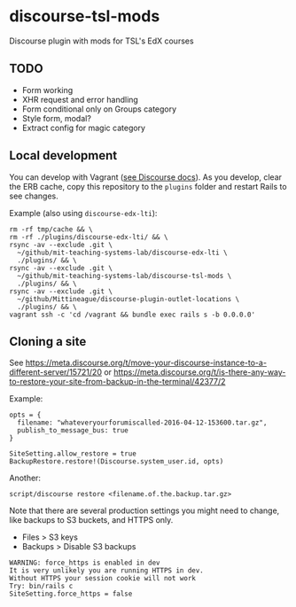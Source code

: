 # discourse-tsl-mods
Discourse plugin with mods for TSL's EdX courses

## TODO
- Form working
- XHR request and error handling
- Form conditional only on Groups category
- Style form, modal?
- Extract config for magic category


## Local development
You can develop with Vagrant ([see Discourse docs](https://github.com/discourse/discourse/blob/master/docs/VAGRANT.md)).  As you develop, clear the ERB cache, copy this repository to the `plugins` folder and restart Rails to see changes.

Example (also using `discourse-edx-lti`):
```
rm -rf tmp/cache && \
rm -rf ./plugins/discourse-edx-lti/ && \
rsync -av --exclude .git \
  ~/github/mit-teaching-systems-lab/discourse-edx-lti \
  ./plugins/ && \
rsync -av --exclude .git \
  ~/github/mit-teaching-systems-lab/discourse-tsl-mods \
  ./plugins/ && \
rsync -av --exclude .git \
  ~/github/Mittineague/discourse-plugin-outlet-locations \
  ./plugins/ && \
vagrant ssh -c 'cd /vagrant && bundle exec rails s -b 0.0.0.0'
```


## Cloning a site
See https://meta.discourse.org/t/move-your-discourse-instance-to-a-different-server/15721/20 or https://meta.discourse.org/t/is-there-any-way-to-restore-your-site-from-backup-in-the-terminal/42377/2


Example:
```
opts = {
  filename: "whateveryourforumiscalled-2016-04-12-153600.tar.gz",
  publish_to_message_bus: true
}

SiteSetting.allow_restore = true
BackupRestore.restore!(Discourse.system_user.id, opts)
```

Another:
```
script/discourse restore <filename.of.the.backup.tar.gz>
```

Note that there are several production settings you might need to change, like
backups to S3 buckets, and HTTPS only.

- Files > S3 keys
- Backups > Disable S3 backups


```
WARNING: force_https is enabled in dev
It is very unlikely you are running HTTPS in dev.
Without HTTPS your session cookie will not work
Try: bin/rails c
SiteSetting.force_https = false
```
